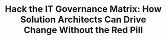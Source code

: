 ---
id: "hack-the-it-governance-matrix"
title: "Hack the IT Governance Matrix: How Solution Architects Can Drive Change Without the Red Pill"
shortDescription: "Discover the current state of AI and its impact on industries and society. Join the conversation and share your thoughts on the future of AI. Come learn, ask questions, and prepare for the future!"
description: "Neo had to take the red pill to hack the Matrix. But as solution architects, you don't need any pills to hack IT governance! In this presentation, we'll explore how you can drive change in IT governance as a solution architect, even without direct authority. We'll show you how to leverage your ninja solution architecture skills to build consensus, foster collaboration, and achieve meaningful change across the organization. So, put down the pills, and join us for a fun and informative session!"
featured_image: ./hack-the-it-governance-matrix_thumbnail.png
featured_image_alt: Alt text goes here.
deliveredAt:
- title: Prairie Dev Con 2023 (Regina)
  date:
  location: Regina, SK, Canada
  files:
  - description: Slides (PDF)
    url: https://cocobokostudios-my.sharepoint.com/:b:/p/david/ETI6nut03XpIswy-GNDNj8cBgi3mm0P7_qEr0DmCg-GulA?e=GnheXP
- title: Prairie Dev Con 2023 (Winnipeg)
  date:
  location: Winnipeg, MB, Canada
  files:
  - description: Slides (PDF)
    url: https://cocobokostudios-my.sharepoint.com/:b:/p/david/EXdFvXkQ4D1Ej8UwlTzfNksBwu2dHVJfq-6M5uUjrnr5MQ?e=qm7n8R
---